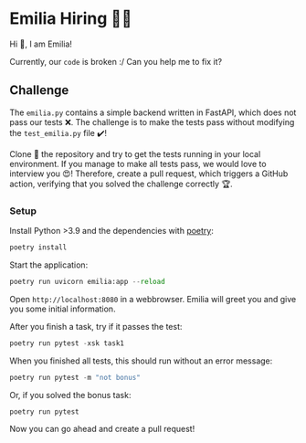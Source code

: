 # Emilia Hiring 👩‍💻

Hi 👋, I am Emilia!

Currently, our `code` is broken :/ Can you help me to fix it?

## Challenge

The `emilia.py` contains a simple backend written in FastAPI, which does not pass our tests ❌. The challenge is to make the tests pass without modifying the `test_emilia.py` file ✔️!

Clone 👯 the repository and try to get the tests running in your local environment. If you manage to make all tests pass, we would love to interview you 😍! Therefore, create a pull request, which triggers a GitHub action, verifying that you solved the challenge correctly 🏆.

### Setup

Install Python >3.9 and the dependencies with [poetry](https://python-poetry.org/):

```python
poetry install
```

Start the application:

```python
poetry run uvicorn emilia:app --reload
```

Open `http://localhost:8080` in a webbrowser. Emilia will greet you and give you some initial information.

After you finish a task, try if it passes the test:

```python
poetry run pytest -xsk task1
```

When you finished all tests, this should run without an error message:

```python
poetry run pytest -m "not bonus"
```

Or, if you solved the bonus task:

```python
poetry run pytest
```

Now you can go ahead and create a pull request!
